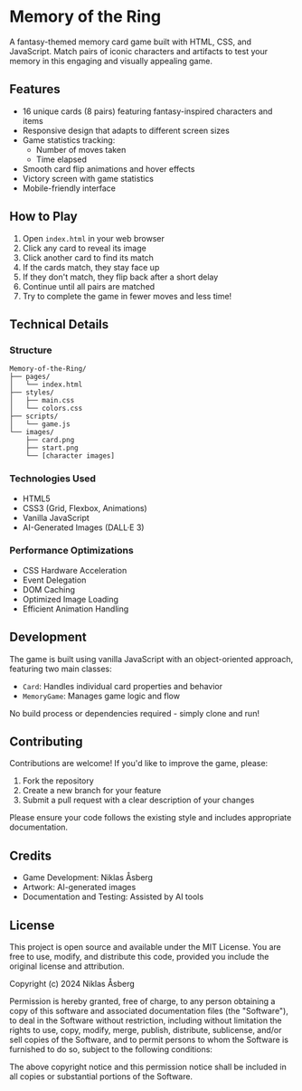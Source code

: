 # Memory of the Ring

A fantasy-themed memory card game built with HTML, CSS, and JavaScript. Match pairs of iconic characters and artifacts to test your memory in this engaging and visually appealing game.

## Features

- 16 unique cards (8 pairs) featuring fantasy-inspired characters and items
- Responsive design that adapts to different screen sizes
- Game statistics tracking:
  - Number of moves taken
  - Time elapsed
- Smooth card flip animations and hover effects
- Victory screen with game statistics
- Mobile-friendly interface

## How to Play

1. Open `index.html` in your web browser
2. Click any card to reveal its image
3. Click another card to find its match
4. If the cards match, they stay face up
5. If they don't match, they flip back after a short delay
6. Continue until all pairs are matched
7. Try to complete the game in fewer moves and less time!

## Technical Details

### Structure
```
Memory-of-the-Ring/
├── pages/
│   └── index.html
├── styles/
│   ├── main.css
│   └── colors.css
├── scripts/
│   └── game.js
└── images/
    ├── card.png
    ├── start.png
    └── [character images]
```

### Technologies Used
- HTML5
- CSS3 (Grid, Flexbox, Animations)
- Vanilla JavaScript
- AI-Generated Images (DALL·E 3)

### Performance Optimizations
- CSS Hardware Acceleration
- Event Delegation
- DOM Caching
- Optimized Image Loading
- Efficient Animation Handling

## Development

The game is built using vanilla JavaScript with an object-oriented approach, featuring two main classes:
- `Card`: Handles individual card properties and behavior
- `MemoryGame`: Manages game logic and flow

No build process or dependencies required - simply clone and run!

## Contributing

Contributions are welcome! If you'd like to improve the game, please:

1. Fork the repository
2. Create a new branch for your feature
3. Submit a pull request with a clear description of your changes

Please ensure your code follows the existing style and includes appropriate documentation.

## Credits

- Game Development: Niklas Åsberg
- Artwork: AI-generated images
- Documentation and Testing: Assisted by AI tools

## License

This project is open source and available under the MIT License. You are free to use, modify, and distribute this code, provided you include the original license and attribution.

Copyright (c) 2024 Niklas Åsberg

Permission is hereby granted, free of charge, to any person obtaining a copy of this software and associated documentation files (the "Software"), to deal in the Software without restriction, including without limitation the rights to use, copy, modify, merge, publish, distribute, sublicense, and/or sell copies of the Software, and to permit persons to whom the Software is furnished to do so, subject to the following conditions:

The above copyright notice and this permission notice shall be included in all copies or substantial portions of the Software.
